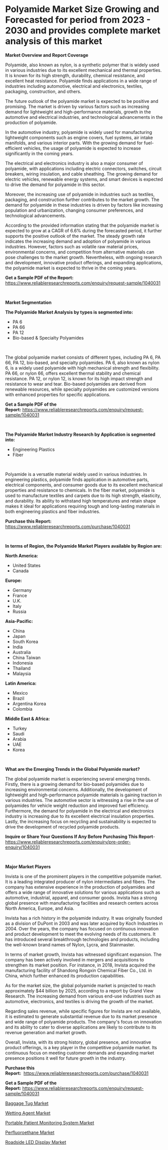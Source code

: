 <p><h1>Polyamide Market Size Growing and Forecasted for period from 2023 - 2030 and provides complete market analysis of this market</h1></p><p><strong>Market Overview and Report Coverage</strong></p>
<p><p>Polyamide, also known as nylon, is a synthetic polymer that is widely used in various industries due to its excellent mechanical and thermal properties. It is known for its high strength, durability, chemical resistance, and excellent heat resistance. Polyamide finds applications in a wide range of industries including automotive, electrical and electronics, textiles, packaging, construction, and others.</p><p>The future outlook of the polyamide market is expected to be positive and promising. The market is driven by various factors such as increasing demand for lightweight and high-performance materials, growth in the automotive and electrical industries, and technological advancements in the production of polyamide.</p><p>In the automotive industry, polyamide is widely used for manufacturing lightweight components such as engine covers, fuel systems, air intake manifolds, and various interior parts. With the growing demand for fuel-efficient vehicles, the usage of polyamide is expected to increase significantly in the coming years.</p><p>The electrical and electronics industry is also a major consumer of polyamide, with applications including electric connectors, switches, circuit breakers, wiring insulation, and cable sheathing. The growing demand for electric vehicles, renewable energy systems, and smart devices is expected to drive the demand for polyamide in this sector.</p><p>Moreover, the increasing use of polyamide in industries such as textiles, packaging, and construction further contributes to the market growth. The demand for polyamide in these industries is driven by factors like increasing population and urbanization, changing consumer preferences, and technological advancements.</p><p>According to the provided information stating that the polyamide market is expected to grow at a CAGR of 6.6% during the forecasted period, it further supports the positive outlook of the market. The steady growth rate indicates the increasing demand and adoption of polyamide in various industries. However, factors such as volatile raw material prices, environmental concerns, and competition from alternative materials can pose challenges to the market growth. Nevertheless, with ongoing research and development, innovative product offerings, and expanding applications, the polyamide market is expected to thrive in the coming years.</p></p>
<p><strong>Get a Sample PDF of the Report:</strong> <a href="https://www.reliableresearchreports.com/enquiry/request-sample/1040031">https://www.reliableresearchreports.com/enquiry/request-sample/1040031</a></p>
<p>&nbsp;</p>
<p><strong>Market Segmentation</strong></p>
<p><strong>The Polyamide Market Analysis by types is segmented into:</strong></p>
<p><ul><li>PA 6</li><li>PA 66</li><li>PA 12</li><li>Bio-based & Specialty Polyamides</li></ul></p>
<p>&nbsp;</p>
<p><p>The global polyamide market consists of different types, including PA 6, PA 66, PA 12, bio-based, and specialty polyamides. PA 6, also known as nylon 6, is a widely used polyamide with high mechanical strength and flexibility. PA 66, or nylon 66, offers excellent thermal stability and chemical resistance. PA 12, or nylon 12, is known for its high impact strength and resistance to wear and tear. Bio-based polyamides are derived from renewable resources, while specialty polyamides are customized versions with enhanced properties for specific applications.</p></p>
<p><strong>Get a Sample PDF of the Report:</strong>&nbsp;<a href="https://www.reliableresearchreports.com/enquiry/request-sample/1040031">https://www.reliableresearchreports.com/enquiry/request-sample/1040031</a></p>
<p>&nbsp;</p>
<p><strong>The Polyamide Market Industry Research by Application is segmented into:</strong></p>
<p><ul><li>Engineering Plastics</li><li>Fiber</li></ul></p>
<p>&nbsp;</p>
<p><p>Polyamide is a versatile material widely used in various industries. In engineering plastics, polyamide finds application in automotive parts, electrical components, and consumer goods due to its excellent mechanical properties and resistance to chemicals. In the fiber market, polyamide is used to manufacture textiles and carpets due to its high strength, elasticity, and durability. Its ability to withstand high temperatures and retain shape makes it ideal for applications requiring tough and long-lasting materials in both engineering plastics and fiber industries.</p></p>
<p><strong>Purchase this Report:</strong>&nbsp; <a href="https://www.reliableresearchreports.com/purchase/1040031">https://www.reliableresearchreports.com/purchase/1040031</a></p>
<p>&nbsp;</p>
<p><strong>In terms of Region, the Polyamide Market Players available by Region are:</strong></p>
<p>
    <p> <strong> North America: </strong>
        <ul>
            <li>United States</li>
            <li>Canada</li>
        </ul>
        </p> 
    <p> <strong> Europe: </strong>
        <ul>
            <li>Germany</li>
            <li>France</li>
            <li>U.K.</li>
            <li>Italy</li>
            <li>Russia</li>
        </ul>
        </p> 
    <p> <strong> Asia-Pacific: </strong>
        <ul>
            <li>China</li>
            <li>Japan</li>
            <li>South Korea</li>
            <li>India</li>
            <li>Australia</li>
            <li>China Taiwan</li>
            <li>Indonesia</li>
            <li>Thailand</li>
            <li>Malaysia</li>
        </ul>
        </p> 
    <p> <strong> Latin America: </strong>
        <ul>
            <li>Mexico</li>
            <li>Brazil</li>
            <li>Argentina Korea</li>
            <li>Colombia</li>
        </ul>
        </p> 
    <p> <strong> Middle East & Africa: </strong>
        <ul>
            <li>Turkey</li>
            <li>Saudi</li>
            <li>Arabia</li>
            <li>UAE</li>
            <li>Korea</li>
        </ul>
    </p>
    </p>
<p>&nbsp;</p>
<p><strong>What are the Emerging Trends in the Global Polyamide market?</strong></p>
<p><p>The global polyamide market is experiencing several emerging trends. Firstly, there is a growing demand for bio-based polyamides due to increasing environmental concerns. Additionally, the development of lightweight and high-performance polyamide materials is gaining traction in various industries. The automotive sector is witnessing a rise in the use of polyamides for vehicle weight reduction and improved fuel efficiency. Furthermore, the demand for polyamide in the electrical and electronics industry is increasing due to its excellent electrical insulation properties. Lastly, the increasing focus on recycling and sustainability is expected to drive the development of recycled polyamide products.</p></p>
<p><strong>Inquire or Share Your Questions If Any Before Purchasing This Report</strong>- <a href="https://www.reliableresearchreports.com/enquiry/pre-order-enquiry/1040031">https://www.reliableresearchreports.com/enquiry/pre-order-enquiry/1040031</a></p>
<p>&nbsp;</p>
<p><strong>Major Market Players</strong></p>
<p><p>Invista is one of the prominent players in the competitive polyamide market. It is a leading integrated producer of nylon intermediates and fibers. The company has extensive experience in the production of polyamides and offers a wide range of innovative solutions for various applications such as automotive, industrial, apparel, and consumer goods. Invista has a strong global presence with manufacturing facilities and research centers across North America, Europe, and Asia.</p><p>Invista has a rich history in the polyamide industry. It was originally founded as a division of DuPont in 2003 and was later acquired by Koch Industries in 2004. Over the years, the company has focused on continuous innovation and product development to meet the evolving needs of its customers. It has introduced several breakthrough technologies and products, including the well-known brand names of Nylon, Lycra, and Stainmaster.</p><p>In terms of market growth, Invista has witnessed significant expansion. The company has been actively involved in mergers and acquisitions to strengthen its market position. For instance, in 2018, Invista acquired the manufacturing facility of Shandong Rongxin Chemical Fiber Co., Ltd. in China, which further enhanced its production capabilities.</p><p>As for the market size, the global polyamide market is projected to reach approximately $44 billion by 2025, according to a report by Grand View Research. The increasing demand from various end-use industries such as automotive, electronics, and textiles is driving the growth of the market.</p><p>Regarding sales revenue, while specific figures for Invista are not available, it is estimated to generate substantial revenue due to its market presence and wide range of polyamide products. The company's focus on innovation and its ability to cater to diverse applications are likely to contribute to its revenue generation and market growth.</p><p>Overall, Invista, with its strong history, global presence, and innovative product offerings, is a key player in the competitive polyamide market. Its continuous focus on meeting customer demands and expanding market presence positions it well for future growth in the industry.</p></p>
<p><strong>Purchase this Report:</strong>&nbsp;&nbsp;<a href="https://www.reliableresearchreports.com/purchase/1040031">https://www.reliableresearchreports.com/purchase/1040031</a></p>
<p></p>
<p><strong>Get a Sample PDF of the Report:</strong>&nbsp;<a href="https://www.reliableresearchreports.com/enquiry/request-sample/1040031">https://www.reliableresearchreports.com/enquiry/request-sample/1040031</a></p>
<p><p><a href="https://medium.com/@sanjubabarp23/baggage-tug-market-competitive-analysis-market-trends-and-forecast-to-2030-43b9d5008f04">Baggage Tug Market</a></p><p><a href="https://github.com/prosalinda88/Market-Research-Report-List-1/blob/main/wetting-agent-market.md">Wetting Agent Market</a></p><p><a href="https://medium.com/@amrutreliable23/portable-patient-monitoring-system-market-exploring-market-share-market-trends-and-future-growth-de30962cdec0">Portable Patient Monitoring System Market</a></p><p><a href="https://github.com/amae102299/Market-Research-Report-List-1/blob/main/perfluoroethane-market.md">Perfluoroethane Market</a></p><p><a href="https://medium.com/@nelsonhauck/roadside-led-display-market-trends-and-market-analysis-forecasted-for-period-2023-2030-a42351ba0e00">Roadside LED Display Market</a></p></p>